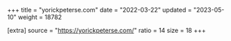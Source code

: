 +++
title = "yorickpeterse.com"
date = "2022-03-22"
updated = "2023-05-10"
weight = 18782

[extra]
source = "https://yorickpeterse.com/"
ratio = 14
size = 18
+++
